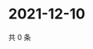 # 2021-12-10

共 0 条

<!-- BEGIN WEIBO -->
<!-- 最后更新时间 Fri Dec 10 2021 11:15:25 GMT+0800 (China Standard Time) -->

<!-- END WEIBO -->
